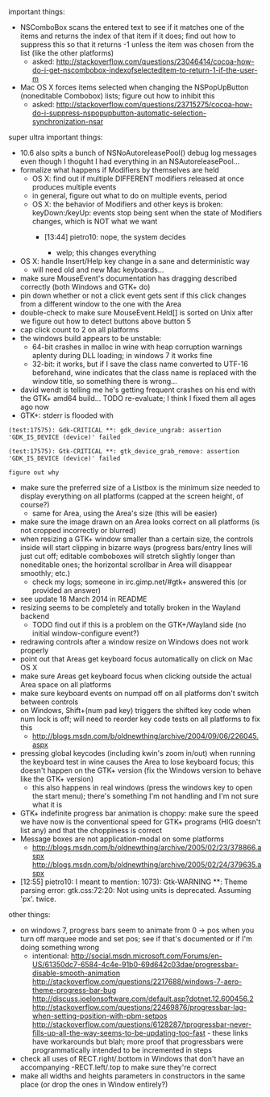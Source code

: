 important things:
- NSComboBox scans the entered text to see if it matches one of the items and returns the index of that item if it does; find out how to suppress this so that it returns -1 unless the item was chosen from the list (like the other platforms)
	- asked: http://stackoverflow.com/questions/23046414/cocoa-how-do-i-get-nscombobox-indexofselecteditem-to-return-1-if-the-user-m
- Mac OS X forces items selected when changing the NSPopUpButton (noneditable Combobox) lists; figure out how to inhibit this
	- asked: http://stackoverflow.com/questions/23715275/cocoa-how-do-i-suppress-nspopupbutton-automatic-selection-synchronization-nsar

super ultra important things:
- 10.6 also spits a bunch of NSNoAutoreleasePool() debug log messages even though I thoguht I had everything in an NSAutoreleasePool...
- formalize what happens if Modifiers by themselves are held
	- OS X: find out if multiple DIFFERENT modifiers released at once produces multiple events
	- in general, figure out what to do on multiple events, period
	- OS X: the behavior of Modifiers and other keys is broken: keyDown:/keyUp: events stop being sent when the state of Modifiers changes, which is NOT what we want
		- [13:44] <Psy> pietro10: nope, the system decides

			- welp; this changes everything
- OS X: handle Insert/Help key change in a sane and deterministic way
	- will need old and new Mac keyboards...
- make sure MouseEvent's documentation has dragging described correctly (both Windows and GTK+ do)
- pin down whether or not a click event gets sent if this click changes from a different window to the one with the Area
- double-check to make sure MouseEvent.Held[] is sorted on Unix after we figure out how to detect buttons above button 5
- cap click count to 2 on all platforms
- the windows build appears to be unstable:
	- 64-bit crashes in malloc in wine with heap corruption warnings aplenty during DLL loading; in windows 7 it works fine
	- 32-bit: it works, but if I save the class name converted to UTF-16 beforehand, wine indicates that the class name is replaced with the window title, so something there is wrong...
- david wendt is telling me he's getting frequent crashes on his end with the GTK+ amd64 build...
	TODO re-evaluate; I think I fixed them all ages ago now
- GTK+: stderr is flooded with
```
(test:17575): Gdk-CRITICAL **: gdk_device_ungrab: assertion 'GDK_IS_DEVICE (device)' failed

(test:17575): Gtk-CRITICAL **: gtk_device_grab_remove: assertion 'GDK_IS_DEVICE (device)' failed
```
	figure out why
- make sure the preferred size of a Listbox is the minimum size needed to display everything on all platforms (capped at the screen height, of course?)
	- same for Area, using the Area's size (this will be easier)
- make sure the image drawn on an Area looks correct on all platforms (is not cropped incorrectly or blurred)
- when resizing a GTK+ window smaller than a certain size, the controls inside will start clipping in bizarre ways (progress bars/entry lines will just cut off; editable comboboxes will stretch slightly longer than noneditable ones; the horizontal scrollbar in Area will disappear smoothly; etc.)
	- check my logs; someone in irc.gimp.net/#gtk+ answered this (or provided an answer)
- see update 18 March 2014 in README
- resizing seems to be completely and totally broken in the Wayland backend
	- TODO find out if this is a problem on the GTK+/Wayland side (no initial window-configure event?)
- redrawing controls after a window resize on Windows does not work properly
- point out that Areas get keyboard focus automatically on click on Mac OS X
- make sure Areas get keyboard focus when clicking outside the actual Area space on all platforms
- make sure keyboard events on numpad off on all platforms don't switch between controls
- on Windows, Shift+(num pad key) triggers the shifted key code when num lock is off; will need to reorder key code tests on all platforms to fix this
	- http://blogs.msdn.com/b/oldnewthing/archive/2004/09/06/226045.aspx
- pressing global keycodes (including kwin's zoom in/out) when running the keyboard test in wine causes the Area to lose keyboard focus; this doesn't happen on the GTK+ version (fix the Windows version to behave like the GTK+ version)
	- this also happens in real windows (press the windows key to open the start menu); there's something I'm not handling and I'm not sure what it is
- GTK+ indefinite progress bar animation is choppy: make sure the speed we have now is the conventional speed for GTK+ programs (HIG doesn't list any) and that the choppiness is correct
- Message boxes are not application-modal on some platforms
	- http://blogs.msdn.com/b/oldnewthing/archive/2005/02/23/378866.aspx http://blogs.msdn.com/b/oldnewthing/archive/2005/02/24/379635.aspx
- [12:55] <myklgo> pietro10: I meant to mention: 1073): Gtk-WARNING **: Theme parsing error: gtk.css:72:20: Not using units is deprecated. Assuming 'px'.    twice.

other things:
- on windows 7, progress bars seem to animate from 0 -> pos when you turn off marquee mode and set pos; see if that's documented or if I'm doing something wrong
	- intentional: http://social.msdn.microsoft.com/Forums/en-US/61350dc7-6584-4c4e-91b0-69d642c03dae/progressbar-disable-smooth-animation http://stackoverflow.com/questions/2217688/windows-7-aero-theme-progress-bar-bug http://discuss.joelonsoftware.com/default.asp?dotnet.12.600456.2 http://stackoverflow.com/questions/22469876/progressbar-lag-when-setting-position-with-pbm-setpos http://stackoverflow.com/questions/6128287/tprogressbar-never-fills-up-all-the-way-seems-to-be-updating-too-fast - these links have workarounds but blah; more proof that progressbars were programmatically intended to be incremented in steps
- check all uses of RECT.right/.bottom in Windows that don't have an accompanying -RECT.left/.top to make sure they're correct
- make all widths and heights parameters in constructors in the same place (or drop the ones in Window entirely?)
